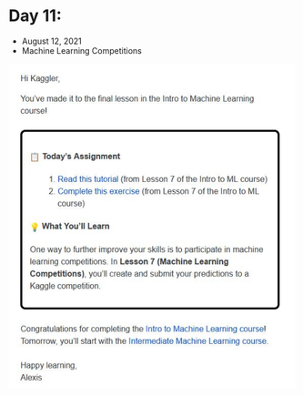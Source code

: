 # Day 11:
* August 12, 2021
* Machine Learning Competitions 

![Day-11-Assignment](https://github.com/EO4wellness/T-I-L/blob/main/AI-ML-NLP/Kaggle/Images/Day-11-Assignment.jpg)
